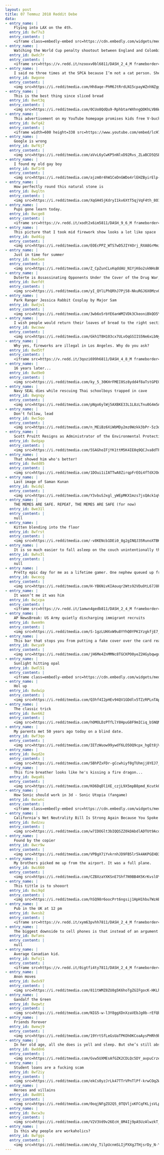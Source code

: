 ```yaml
---
layout: post
title: 07 Temmuz 2018 Reddit Debe
data:
- entry_name: |
    Flying into LAX on the 4th.
  entry_id: 8wf7u3
  entry_content: |
    <iframe class=embedly-embed src=https://cdn.embedly.com/widgets/media.html?src=https%3A%2F%2Fgfycat.com%2Fifr%2FFamiliarMeagerDore&url=https%3A%2F%2Fgfycat.com%2FFamiliarMeagerDore&image=https%3A%2F%2Fthumbs.gfycat.com%2FFamiliarMeagerDore-size_restricted.gif&key=522baf40bd3911e08d854040d3dc5c07&type=text%2Fhtml&schema=gfycat width=384 height=480 scrolling=no frameborder=0 allow=autoplay; fullscreen allowfullscreen></iframe>
- entry_name: |
    Watching the World Cup penalty shootout between England and Colombia without disturbing anybody is about as polite and English as it gets
  entry_id: 8wdc7r
  entry_content: |
    <iframe src=https://v.redd.it/nzooxv0bl6811/DASH_2_4_M frameborder=0></iframe>
- entry_name: |
    I said no three times at the SPCA because I’m not a cat person. She sat and purred in my lap as the lady said “How? She won’t let anyone hold her!”. I knew I wanted her then. Three days later my girlfriend said “she got adopted today”. When I asked by who, she said “us!”. Welcome home Nirvana.
  entry_id: 8wgone
  entry_content: |
    <img src=https://i.redditmedia.com/Hh8aqe-PhM6JtRrdLN15cpayWZnhNZggf0b4Ts0wk_U.jpg?s=14ded77e8ed335a6f4d44e2d3cb5cb3d frameborder=0>
- entry_name: |
    This is the best thing since sliced bread
  entry_id: 8wet3q
  entry_content: |
    <img src=https://i.redditmedia.com/0CUo8QdQu9-RphbtarWXhngQOKhLVB6WhmmzkrWupu4.jpg?s=4dbf82d5782b5bf915ecb64663f3fc61 frameborder=0>
- entry_name: |
    This advertisement on my YouTube homepage promises kids free V-bucks, a currency in Fortnite, if they visit a website and download two apps. YouTube, why are scams like these still allowed to be advertised and shown to kids?
  entry_id: 8wfq42
  entry_content: |
    <iframe width=600 height=338 src=https://www.youtube.com/embed/lcH7v5mGCV4?feature=oembed&enablejsapi=1 frameborder=0 allow=autoplay; encrypted-media allowfullscreen></iframe>
- entry_name: |
    Google is wrong
  entry_id: 8wf6j7
  entry_content: |
    <img src=https://i.redditmedia.com/aVvL6yCwKP5nNlvD92Rvs_ZLaBCD5QSEryrkrnbnzMc.jpg?s=12da2fdee9f7b7f245ccc15c5fd6f4c0 frameborder=0>
- entry_name: |
    I found my old gay boy
  entry_id: 8wf1r8
  entry_content: |
    <img src=https://i.redditmedia.com/ajzm0r4hW1CeDnGWDo4rlEHZByirElp-LN6bmdoZZZ0.jpg?s=d98dfa35e309816620f48b3f4ef58f91 frameborder=0>
- entry_name: |
    How perfectly round this natural stone is
  entry_id: 8wgltn
  entry_content: |
    <img src=https://i.redditmedia.com/XqGH45jKdryI1kv6XtT5qjVqF4th_8O17L9suN1dW70.jpg?s=a3e563a04b8f4d514322f0b536aac3ac frameborder=0>
- entry_name: |
    Pups gone learn today.
  entry_id: 8wcge8
  entry_content: |
    <iframe src=https://v.redd.it/xodt2x6im5811/DASH_9_6_M frameborder=0></iframe>
- entry_name: |
    This picture that I took mid firework show looks a lot like space
  entry_id: 8wd4ig
  entry_content: |
    <img src=https://i.redditmedia.com/EOEcPPZ_WTS7wD5JIY4Orj_RXA8GrMmi-iyvIDb_ymw.jpg?s=8600684896aefd909414d678d0213a0c frameborder=0>
- entry_name: |
    Just in time for summer
  entry_id: 8we5em
  entry_content: |
    <img src=https://i.redditmedia.com/Z_CpZunCLxKqddAU_N1YjK6o2skNHsB0xPs7GT5PB20.jpg?s=4a578f3937140154cd599ddf8b8ec376 frameborder=0>
- entry_name: |
    Duterte is Assassinating Opponents Under the Cover of the Drug War, Philippine Rights Groups Say
  entry_id: 8wefdt
  entry_content: |
    <img src=https://i.redditmedia.com/yI_QYlLPhQRhJ7Pj58-NkuRGJ6X0MzvQfB5qweU-Aic.jpg?s=249c8b37f0025e0e84dd4ee73524dca6 frameborder=0>
- entry_name: |
    Park Ranger Jessica Rabbit Cosplay by Major Sam
  entry_id: 8wdjv1
  entry_content: |
    <img src=https://i.redditmedia.com/3wb6o5rbYE6anWMIVDk3CkeoniBkQO5YrsVdX1Jm0qk.jpg?s=49f44afd56b0baa515752ef26ed072c3 frameborder=0>
- entry_name: |
    I wish people would return their loaves of bread to the right section
  entry_id: 8wcoww
  entry_content: |
    <img src=https://i.redditmedia.com/Gkh1T8H103cx7ULvOqGSIIS5Ne6xLbNyVt61BnEhwb4.jpg?s=be6db695ee324b260cd782f319edb17a frameborder=0>
- entry_name: |
    Why yes, fireworks are illegal in Los Angeles. Why do you ask?
  entry_id: 8wd5tf
  entry_content: |
    <iframe src=https://v.redd.it/3qozi699h6811/DASH_4_8_M frameborder=0></iframe>
- entry_name: |
    16 years later...
  entry_id: 8wd9e0
  entry_content: |
    <img src=https://i.redditmedia.com/ky_5_30KHrFMEI0Sz8ydd4f8aTstGPEGxJzXyORsGLs.jpg?s=660d96fcf108e5921ed7cddf5ec04218 frameborder=0>
- entry_name: |
    Navy SEAL dies while rescuing Thai schoolboys trapped in cave
  entry_id: 8wgnqy
  entry_content: |
    <img src=https://i.redditmedia.com/pNgo6ylWj5AXBKE33L1L8zLTnu0G4m5AqsqOkwAfQy4.jpg?s=01bdda21ba8242a4863a271c8bd5baf0 frameborder=0>
- entry_name: |
    Don't follow, lead
  entry_id: 8wc5qo
  entry_content: |
    <img src=https://i.redditmedia.com/n_MEiBz6XiWbMDy2mz0Wzkk3bPr-5z3qneL3OfvVZtM.jpg?s=86bfe9b02b75251d45843867a15d4d48 frameborder=0>
- entry_name: |
    Scott Pruitt Resigns as Administrator of the Environmental Protection Agency
  entry_id: 8wdgap
  entry_content: |
    <img src=https://i.redditmedia.com/5SAGhoIFjYK1ttM5K4IE0q9QCJva8dTFR-FQeTKLtwE.jpg?s=79ba1eef4d3e28bcd20b12a7566dd3c2 frameborder=0>
- entry_name: |
    That showed him who's better!
  entry_id: 8wdd85
  entry_content: |
    <img src=https://i.redditmedia.com/1DOui1iIATTwA8ZirqpFrEOi4fTdXJOduoGKZDF-sv4.jpg?s=23a82aa92088741d72de6d9aeda3a312 frameborder=0>
- entry_name: |
    Last image of Saman Kunan
  entry_id: 8widql
  entry_content: |
    <img src=https://i.redditmedia.com/Y3vbuSJxgl_yWEpMKX1mzs7jsQAck1qVPNWpax5BM5c.jpg?s=1fa738c82451a13974c849f346bb748a frameborder=0>
- entry_name: |
    THE MEMES ARE SAFE. REPEAT, THE MEMES ARE SAFE (for now)
  entry_id: 8we31l
  entry_content: |
    null
- entry_name: |
    Kitten blending into the floor
  entry_id: 8wfrst
  entry_content: |
    <img src=https://i.redditmedia.com/-v8KENcb1DEi0_8g2gINQJ35RunoXTBKERKCq_oI9T8.jpg?s=1f817b812f55f7eb8ae976a052d06be8 frameborder=0>
- entry_name: |
    It is so much easier to fall asleep on the couch unintentionally than to fall asleep in bed intentionally.
  entry_id: 8whv3l
  entry_content: |
    null
- entry_name: |
    Pretty epic day for me as a lifetime gamer. One nephew queued up from Xbox, one on his phone, my neice on my Switch, while I was on PC. I know this capability is some what old news, but it was still kinda surreal to me.
  entry_id: 8wcecg
  entry_content: |
    <img src=https://i.redditmedia.com/H-YB6NivKIAouqr2Wts92VDuOtL67J8FEAnfnnr4gEU.jpg?s=27a29bab48d7be64950188a824c3c905 frameborder=0>
- entry_name: |
    It wasn’t me it was him
  entry_id: 8wjcpa
  entry_content: |
    <iframe src=https://v.redd.it/1amwn4gedb811/DASH_2_4_M frameborder=0></iframe>
- entry_name: |
    AP NewsBreak: US Army quietly discharging immigrant recruits
  entry_id: 8wem9n
  entry_content: |
    <img src=https://i.redditmedia.com/S-1gzLUHXxW9u8YYhQ0YPK1YzgkfjE7_VDKKIdnLL38.jpg?s=761d487cfe0223d7b6b3623e3594c3f3 frameborder=0>
- entry_name: |
    This bar that stops you from putting a fake cover over the card reader to clone cards
  entry_id: 8wcya9
  entry_content: |
    <img src=https://i.redditmedia.com/jH6Me4ZnMMNc8TGCKPO0yeZ2HGybqwgu7nltn-H_PlQ.jpg?s=56c8dda51108b65e24aa276ee5bc753e frameborder=0>
- entry_name: |
    Sunlight hitting opal
  entry_id: 8wdl51
  entry_content: |
    <iframe class=embedly-embed src=https://cdn.embedly.com/widgets/media.html?src=https%3A%2F%2Fgfycat.com%2Fifr%2FFlimsyHonestAbyssiniancat&url=https%3A%2F%2Fgfycat.com%2FFlimsyHonestAbyssiniancat&image=https%3A%2F%2Fthumbs.gfycat.com%2FFlimsyHonestAbyssiniancat-size_restricted.gif&key=522baf40bd3911e08d854040d3dc5c07&type=text%2Fhtml&schema=gfycat width=460 height=458 scrolling=no frameborder=0 allow=autoplay; fullscreen allowfullscreen></iframe>
- entry_name: |
    Hol up
  entry_id: 8wdwip
  entry_content: |
    <img src=https://i.redditmedia.com/Q3hf4I2pHEv94QV1GDdlv5TZzRPLnTApXaFooLgnhdk.jpg?s=a59e1820640e630207132e5594255d50 frameborder=0>
- entry_name: |
    The classic trick
  entry_id: 8we662
  entry_content: |
    <img src=https://i.redditmedia.com/hOMOLDzPTfLlY8HpuG8F9mICiq_bSNQNcYZ9MASVq0Y.jpg?s=c959edc8287f5f4a5c03bfe8e12b8a44 frameborder=0>
- entry_name: |
    My parents met 50 years ago today on a blind date.
  entry_id: 8wf3qo
  entry_content: |
    <img src=https://i.redditmedia.com/IETzWuow99ywdf6LO5OQ9cpx_hgEt8jVFFKHfSEkpGU.jpg?s=b6dbcb25e89db251a3b0ec2424d25918 frameborder=0>
- entry_name: |
  entry_id: 8wgd2e
  entry_content: |
    <img src=https://i.redditmedia.com/5BhPZxFDr-gCcwhiyf0gTUhmjj8YEJ7_yxnS6UezvIQ.jpg?s=ef242bd51fcecb556954f7bf4e68cf0b frameborder=0>
- entry_name: |
    This fire breather looks like he's kissing a fire dragon...
  entry_id: 8wga0i
  entry_content: |
    <img src=https://i.redditmedia.com/KO6DqDl1XE_czjL9X5mpB8pmd_Kcutk0SmeTk9zsvzQ.jpg?s=09e616c14a0e4ae29e39ab7beafa6ade frameborder=0>
- entry_name: |
    How Sonic should work in 3d - Sonic Utopia (fangame)
  entry_id: 8wcwnc
  entry_content: |
    <iframe class=embedly-embed src=https://cdn.embedly.com/widgets/media.html?src=https%3A%2F%2Fgfycat.com%2Fifr%2FPlumpEmbellishedBluetickcoonhound&url=https%3A%2F%2Fgfycat.com%2FPlumpEmbellishedBluetickcoonhound&image=https%3A%2F%2Fthumbs.gfycat.com%2FPlumpEmbellishedBluetickcoonhound-size_restricted.gif&key=522baf40bd3911e08d854040d3dc5c07&type=text%2Fhtml&schema=gfycat width=600 height=338 scrolling=no frameborder=0 allow=autoplay; fullscreen allowfullscreen></iframe>
- entry_name: |
    California's Net Neutrality Bill Is Strong Again Because You Spoke Out
  entry_id: 8wdzxu
  entry_content: |
    <img src=https://i.redditmedia.com/w7IDOGlt3bIQQSZZ0kDAbdlADTUt9AcopGLpJS3cSmA.jpg?s=a1b7578b6b4fa6e2481d4c30b0e6bba8 frameborder=0>
- entry_name: |
    Found by the copier
  entry_id: 8wcr9w
  entry_content: |
    <img src=https://i.redditmedia.com/VPBgX7iYvkrnhJD9FB5lr5k4AKPGEHD3pspjQAfoeus.jpg?s=711ead39f273e974edffbc3c5f05cf9e frameborder=0>
- entry_name: |
    My brothers picked me up from the airport. It was a full plane.
  entry_id: 8wi660
  entry_content: |
    <img src=https://i.redditmedia.com/CZBXzaYXKSnE7Shf7N9BB4K5KrKvslOYGrV8K_sVQBg.jpg?s=cb9780a1fb40ceac4ef86a4b9c5a5bb4 frameborder=0>
- entry_name: |
    This tittle is to shooort
  entry_id: 8wi9qd
  entry_content: |
    <img src=https://i.redditmedia.com/hSQ98r6oocPrt6ngsij1HpH1hbu7WzAELE55K5paYD4.jpg?s=5d76eadfe08fc206dd9adf028545a56b frameborder=0>
- entry_name: |
    Pub in the UK at 12 pm
  entry_id: 8wesb2
  entry_content: |
    <iframe src=https://v.redd.it/xym63pvhh7811/DASH_2_4_M frameborder=0></iframe>
- entry_name: |
    The biggest downside to cell phones is that instead of an argument being over when you leave for work, now - thanks to texting - the argument can continue All. Fucking. Day.
  entry_id: 8wfans
  entry_content: |
    null
- entry_name: |
    Average Canadian kid.
  entry_id: 8wfoj1
  entry_content: |
    <iframe src=https://v.redd.it/0igtfi4ty7811/DASH_2_4_M frameborder=0></iframe>
- entry_name: |
    Anon moves
  entry_id: 8wdv97
  entry_content: |
    <img src=https://i.redditmedia.com/811tWMZ8ZU8g5K6hoTgZGIFgocK-HKLhajQxP04R4O8.jpg?s=db0a5452acf095023d6b274095309637 frameborder=0>
- entry_name: |
    Gandalf the Green
  entry_id: 8wgwtz
  entry_content: |
    <img src=https://i.redditmedia.com/NIG5-w-l3Y8ggXDnXzaVEbJg0b-rEfQbm0ddw0Ip6yE.jpg?s=9810ace7ea2e285d21fedc9c31cfc80b frameborder=0>
- entry_name: |
    Friends Forever
  entry_id: 8wewj9
  entry_content: |
    <img src=https://i.redditmedia.com/19YrtSfLeGsUaTPKOh0KCoaAysPHRh9bm3dE9MkVsTQ.jpg?s=913a2563fa615e2a99acae9d4216b5c3 frameborder=0>
- entry_name: |
    In her old age, all she does is yell and sleep. But she’s still absolutely perfect
  entry_id: 8wddn6
  entry_content: |
    <img src=https://i.redditmedia.com/Gvw5UXMEsAfGZK2CDLQc5DY_avpuCrzebOHlxWgD0E0.jpg?s=d27e70fb6ec8f177ee494ce54c146a91 frameborder=0>
- entry_name: |
    Student loans are a fucking scam
  entry_id: 8wf2iy
  entry_content: |
    <img src=https://i.redditmedia.com/ekCs0yzJrLk47TTrVPnTlPf-krwCOq2W7VQxQgtN3PM.jpg?s=f420ac4ae0dfe2b0551c64aa5407f1ff frameborder=0>
- entry_name: |
    Heroes and villains
  entry_id: 8wd8t1
  entry_content: |
    <img src=https://i.redditmedia.com/0oqjNFgZO2Q5_0TQVljxKFCqFKLjsVLpWJHgsKm1zhQ.jpg?s=3cbf458ed3b81ca1538d2ded852a8033 frameborder=0>
- entry_name: |
  entry_id: 8wcw3u
  entry_content: |
    <img src=https://i.redditmedia.com/V2V3Vd9v26EcH_8M4Ij9pA5UzAlwzkT_j3xtcNKd5Ak.jpg?s=49ddc52c5e6970aaa5ff8dc4688ef458 frameborder=0>
- entry_name: |
    Is this why people are workaholics?
  entry_id: 8wfggs
  entry_content: |
    <img src=https://i.redditmedia.com/xky_TilpUcnmSLIjPXXgJTHjsrDy_N-YviAlm8Yzo2I.jpg?s=8398b366181259cab6cf2759a46c26c8 frameborder=0>
---
```

